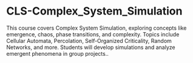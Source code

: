 # CLS-Complex_System_Simulation
This course covers Complex System Simulation, exploring concepts like emergence, chaos, phase transitions, and complexity. Topics include Cellular Automata, Percolation, Self-Organized Criticality, Random Networks, and more. Students will develop simulations and analyze emergent phenomena in group projects..
